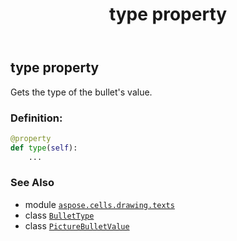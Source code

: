 ﻿---
title: type property
second_title: Aspose.Cells for Python via .NET API References
description: 
type: docs
weight: 40
url: /aspose.cells.drawing.texts/picturebulletvalue/type/
is_root: false
---

## type property


Gets the type of the bullet's value.
### Definition:
```python
@property
def type(self):
    ...
```

### See Also
* module [`aspose.cells.drawing.texts`](../../)
* class [`BulletType`](/cells/python-net/aspose.cells.drawing.texts/bullettype)
* class [`PictureBulletValue`](/cells/python-net/aspose.cells.drawing.texts/picturebulletvalue)
